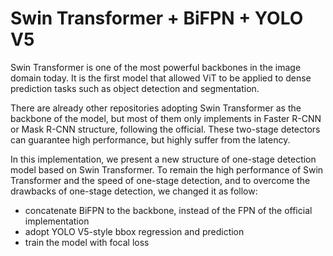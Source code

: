 # Swin Transformer + BiFPN + YOLO V5

Swin Transformer is one of the most powerful backbones in the image domain today. It is the first model that allowed ViT to be applied to dense prediction tasks such as object detection and segmentation.  

There are already other repositories adopting Swin Transformer as the backbone of the model, but most of them only implements in Faster R-CNN or Mask R-CNN structure, following the official. These two-stage detectors can guarantee high performance, but highly suffer from the latency.  

In this implementation, we present a new structure of one-stage detection model based on Swin Transformer. To remain the high performance of Swin Transformer and the speed of one-stage detection, and to overcome the drawbacks of one-stage detection, we changed it as follow:
* concatenate BiFPN to the backbone, instead of the FPN of the official implementation
* adopt YOLO V5-style bbox regression and prediction
* train the model with focal loss



